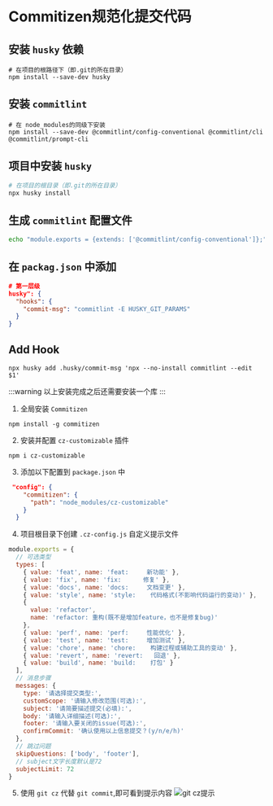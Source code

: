 
# Commitizen规范化提交代码

## 安装 `husky` 依赖

```
# 在项目的根路径下（即.git的所在目录）
npm install --save-dev husky
```

## 安装 `commitlint`

```
# 在 node_modules的同级下安装
npm install --save-dev @commitlint/config-conventional @commitlint/cli @commitlint/prompt-cli
```
## 项目中安装 `husky`
```sh
# 在项目的根目录（即.git的所在目录）
npx husky install

```
## 生成 `commitlint` 配置文件

```sh
echo "module.exports = {extends: ['@commitlint/config-conventional']};" > commitlint.config.js
```

## 在 `packag.json` 中添加

```json
# 第一层级
husky": {
  "hooks": {
    "commit-msg": "commitlint -E HUSKY_GIT_PARAMS"
  }
}
```

## Add Hook
```
npx husky add .husky/commit-msg 'npx --no-install commitlint --edit $1'
```

:::warning
以上安装完成之后还需要安装一个库
:::

1. 全局安装 `Commitizen`
```
npm install -g commitizen
```
2. 安装并配置 `cz-customizable` 插件

```
npm i cz-customizable
```
3. 添加以下配置到 `package.json` 中
```json
 "config": {
    "commitizen": {
      "path": "node_modules/cz-customizable"
    }
  }
```
4. 项目根目录下创建 `.cz-config.js` 自定义提示文件
```js
module.exports = {
  // 可选类型
  types: [
    { value: 'feat', name: 'feat:     新功能' },
    { value: 'fix', name: 'fix:      修复' },
    { value: 'docs', name: 'docs:     文档变更' },
    { value: 'style', name: 'style:    代码格式(不影响代码运行的变动)' },
    {
      value: 'refactor',
      name: 'refactor: 重构(既不是增加feature，也不是修复bug)'
    },
    { value: 'perf', name: 'perf:     性能优化' },
    { value: 'test', name: 'test:     增加测试' },
    { value: 'chore', name: 'chore:    构建过程或辅助工具的变动' },
    { value: 'revert', name: 'revert:   回退' },
    { value: 'build', name: 'build:    打包' }
  ],
  // 消息步骤
  messages: {
    type: '请选择提交类型:',
    customScope: '请输入修改范围(可选):',
    subject: '请简要描述提交(必填):',
    body: '请输入详细描述(可选):',
    footer: '请输入要关闭的issue(可选):',
    confirmCommit: '确认使用以上信息提交？(y/n/e/h)'
  },
  // 跳过问题
  skipQuestions: ['body', 'footer'],
  // subject文字长度默认是72
  subjectLimit: 72
}
```
5. 使用 `git cz` 代替 `git commit`,即可看到提示内容
![git cz提示](/grady/cz_alt.jpg)